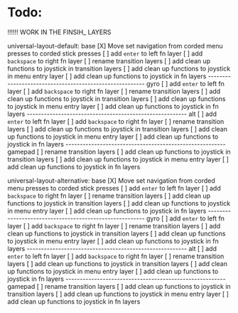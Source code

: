 # Todo:
!!!!!! WORK IN THE FINSIH_ LAYERS

universal-layout-default:
    base
    [X] Move set navigation from corded menu presses to corded stick presses
    [ ] add `enter` to left fn layer
    [ ] add `backspace` to right fn layer
    [ ] rename transition layers
    [ ] add clean up functions to joystick in transition layers
    [ ] add clean up functions to joystick in menu entry layer
    [ ] add clean up functions to joystick in fn layers
    --------------------------------------------------------
    gyro
    [ ] add `enter` to left fn layer
    [ ] add `backspace` to right fn layer
    [ ] rename transition layers
    [ ] add clean up functions to joystick in transition layers
    [ ] add clean up functions to joystick in menu entry layer
    [ ] add clean up functions to joystick in fn layers
    --------------------------------------------------------
    alt
    [ ] add `enter` to left fn layer
    [ ] add `backspace` to right fn layer
    [ ] rename transition layers
    [ ] add clean up functions to joystick in transition layers
    [ ] add clean up functions to joystick in menu entry layer
    [ ] add clean up functions to joystick in fn layers
    --------------------------------------------------------
    gamepad
    [ ] rename transition layers
    [ ] add clean up functions to joystick in transition layers
    [ ] add clean up functions to joystick in menu entry layer
    [ ] add clean up functions to joystick in fn layers

universal-layout-alternative:
    base
    [X] Move set navigation from corded menu presses to corded stick presses
    [ ] add `enter` to left fn layer
    [ ] add `backspace` to right fn layer
    [ ] rename transition layers
    [ ] add clean up functions to joystick in transition layers
    [ ] add clean up functions to joystick in menu entry layer
    [ ] add clean up functions to joystick in fn layers
    --------------------------------------------------------
    gyro
    [ ] add `enter` to left fn layer
    [ ] add `backspace` to right fn layer
    [ ] rename transition layers
    [ ] add clean up functions to joystick in transition layers
    [ ] add clean up functions to joystick in menu entry layer
    [ ] add clean up functions to joystick in fn layers
    --------------------------------------------------------
    alt
    [ ] add `enter` to left fn layer
    [ ] add `backspace` to right fn layer
    [ ] rename transition layers
    [ ] add clean up functions to joystick in transition layers
    [ ] add clean up functions to joystick in menu entry layer
    [ ] add clean up functions to joystick in fn layers
    --------------------------------------------------------
    gamepad
    [ ] rename transition layers
    [ ] add clean up functions to joystick in transition layers
    [ ] add clean up functions to joystick in menu entry layer
    [ ] add clean up functions to joystick in fn layers
